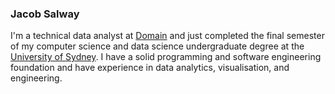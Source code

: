 ### Jacob Salway

I'm a technical data analyst at [Domain](https://www.domain.com.au/) and just completed the final semester of my computer science and data science undergraduate degree at the [University of Sydney](https://www.sydney.edu.au/). I have a solid programming and software engineering foundation and have experience in data analytics, visualisation, and engineering.
